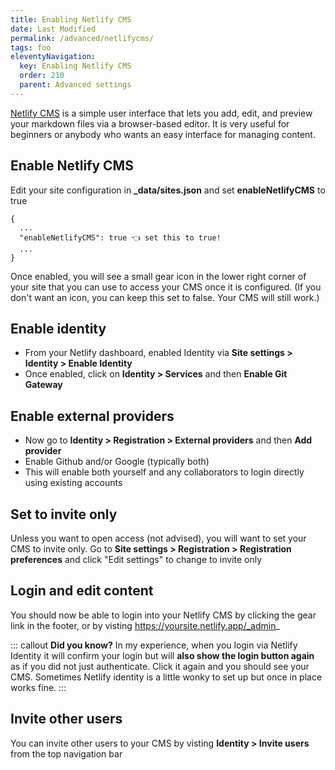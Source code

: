 ```yaml
---
title: Enabling Netlify CMS
date: Last Modified
permalink: /advanced/netlifycms/
tags: foo
eleventyNavigation:
  key: Enabling Netlify CMS 
  order: 210 
  parent: Advanced settings 
---
```

[Netlify CMS](https://www.netlifycms.org/) is a simple user interface that lets you add, edit, and preview your markdown files via a browser-based editor. It is very useful for beginners or anybody who wants an easy interface for managing content.

## Enable Netlify CMS 

Edit your site configuration in **_data/sites.json** and set **enableNetlifyCMS** to true

```
{
  ...
  "enableNetlifyCMS": true 👈 set this to true!
  ...
}

```

Once enabled, you will see a small gear icon in the lower right corner of your site that you can use to access your CMS once it is configured. (If you don't want an icon, you can keep this set to false. Your CMS will still work.)

## Enable identity

* From your Netlify dashboard, enabled Identity via **Site settings > Identity > Enable Identity**
* Once enabled, click on **Identity > Services** and then **Enable Git Gateway**

## Enable external providers

* Now go to **Identity > Registration > External providers** and then **Add provider**
* Enable Github and/or Google (typically both)
* This will enable both yourself and any collaborators to login directly using existing accounts

## Set to invite only

Unless you want to open access (not advised), you will want to set your CMS to invite only. Go to **Site settings > Registration > Registration preferences** and click "Edit settings" to change to invite only

## Login and edit content

You should now be able to login into your Netlify CMS by clicking the gear link in the footer, or by visting https://yoursite.netlify.app/_admin_

::: callout
**Did you know?** In my experience, when you login via Netlify Identity it will confirm your login but will **also show the login button again** as if you did not just authenticate. Click it again and you should see your CMS. Sometimes Netlify identity is a little wonky to set up but once in place works fine.
:::

## Invite other users

You can invite other users to your CMS by visting **Identity > Invite users** from the top navigation bar 
